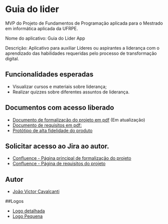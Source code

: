 # Guia do lider
MVP do Projeto de Fundamentos de Programação aplicada para o Mestrado em informática aplicada da UFRPE.

Nome do aplicativo: Guia do Lider App

Descrição: Aplicativo para auxiliar Líderes ou aspirantes a liderança com o aprendizado das habilidades requeridas pelo processo de transformação digital.

## Funcionalidades esperadas

- Visualizar cursos e materiais sobre liderança;
- Realizar quizzes sobre diferentes assuntos de liderança.

## Documentos com acesso liberado
- [Documento de formalização do projeto em pdf](https://drive.google.com/file/d/1AU7WRZQdQXPuET4qX3Exj2b-R6DqQmif/view?usp=sharing) (Em atualização)
- [Documento de requisitos em pdf:](https://drive.google.com/file/d/1APc-MUONIaBwD7F4ZDTrs_NacvuAanNq/view?usp=sharing)
- [Protótipo de alta fidelidade do produto](https://www.figma.com/proto/nJCReXRDI34K6FNT8Q8l92/GDL?node-id=1-4&t=ucoBDJ6l8GmfOmds-1&scaling=scale-down&page-id=0%3A1)

## Solicitar acesso ao Jira ao autor.
- [Confluence - Página principal de formalização do projeto](https://joao-ctassis.atlassian.net/wiki/x/t4M)
- [Confluence - Página de requisitos do projeto](https://joao-ctassis.atlassian.net/wiki/x/3oM)

## Autor
- [João Victor Cavalcanti](https://github.com/Cvalca)

##Logos
- [Logo detalhada](https://drive.google.com/file/d/1BpZgoG49u9gk0Qt_BRkMqzIySAGqHkmA/view?usp=sharing)
- [Logo Pequena](https://drive.google.com/file/d/1ByFbK5jj23vG1XiOPIt7SJQpWrgqdPB2/view?usp=sharing)